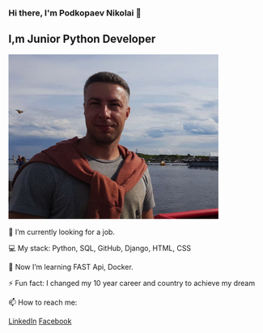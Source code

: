 ### Hi there, I'm Podkopaev Nikolai 👋

## I,m Junior Python Developer
![Photo](https://github.com/ForwardingAgent/ForwardingAgent/blob/main/FotoCV_1.jpeg)

🔭 I’m currently looking for a job.

:computer: My stack: Python, SQL, GitHub, Django, HTML, CSS


🌱 Now I’m learning FAST Api, Docker.


⚡ Fun fact: I changed my 10 year career and country to achieve my dream


📫 How to reach me: 


[LinkedIn](https://www.linkedin.com/in/npodkopaev/)
[Facebook](https://www.facebook.com/nikolay.podkopaev)

